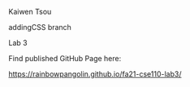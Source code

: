 Kaiwen Tsou 

addingCSS branch

Lab 3

Find published GitHub Page here:

https://rainbowpangolin.github.io/fa21-cse110-lab3/